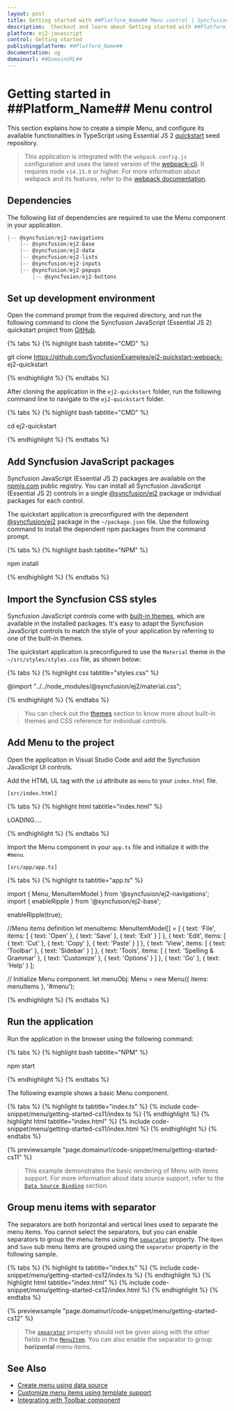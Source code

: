 ```yaml
---
layout: post
title: Getting started with ##Platform_Name## Menu control | Syncfusion
description:  Checkout and learn about Getting started with ##Platform_Name## Menu control of Syncfusion Essential JS 2 and more details.
platform: ej2-javascript
control: Getting started 
publishingplatform: ##Platform_Name##
documentation: ug
domainurl: ##DomainURL##
---
```


# Getting started in ##Platform_Name## Menu control

This section explains how to create a simple Menu, and configure its available functionalities in TypeScript using Essential JS 2 [quickstart](https://github.com/SyncfusionExamples/ej2-quickstart-webpack-) seed repository.

> This application is integrated with the `webpack.config.js` configuration and uses the latest version of the [webpack-cli](https://webpack.js.org/api/cli/#commands). It requires node `v14.15.0` or higher. For more information about webpack and its features, refer to the [webpack documentation](https://webpack.js.org/guides/getting-started/).

## Dependencies

The following list of dependencies are required to use the Menu component in your application.

```js
|-- @syncfusion/ej2-navigations
    |-- @syncfusion/ej2-base
    |-- @syncfusion/ej2-data
    |-- @syncfusion/ej2-lists
    |-- @syncfusion/ej2-inputs
    |-- @syncfusion/ej2-popups
        |-- @syncfusion/ej2-buttons
```

## Set up development environment

Open the command prompt from the required directory, and run the following command to clone the Syncfusion JavaScript (Essential JS 2) quickstart project from [GitHub](https://github.com/SyncfusionExamples/ej2-quickstart-webpack-).

{% tabs %}
{% highlight bash tabtitle="CMD" %}

git clone https://github.com/SyncfusionExamples/ej2-quickstart-webpack- ej2-quickstart

{% endhighlight %}
{% endtabs %}

After cloning the application in the `ej2-quickstart` folder, run the following command line to navigate to the `ej2-quickstart` folder.

{% tabs %}
{% highlight bash tabtitle="CMD" %}

cd ej2-quickstart

{% endhighlight %}
{% endtabs %}

## Add Syncfusion JavaScript packages

Syncfusion JavaScript (Essential JS 2) packages are available on the [npmjs.com](https://www.npmjs.com/~syncfusionorg) public registry. You can install all Syncfusion JavaScript (Essential JS 2) controls in a single [@syncfusion/ej2](https://www.npmjs.com/package/@syncfusion/ej2) package or individual packages for each control.

The quickstart application is preconfigured with the dependent [@syncfusion/ej2](https://www.npmjs.com/package/@syncfusion/ej2) package in the `~/package.json` file. Use the following command to install the dependent npm packages from the command prompt.

{% tabs %}
{% highlight bash tabtitle="NPM" %}

npm install

{% endhighlight %}
{% endtabs %}

## Import the Syncfusion CSS styles

Syncfusion JavaScript controls come with [built-in themes](https://ej2.syncfusion.com/documentation/appearance/theme/), which are available in the installed packages. It's easy to adapt the Syncfusion JavaScript controls to match the style of your application by referring to one of the built-in themes.

The quickstart application is preconfigured to use the `Material` theme in the `~/src/styles/styles.css` file, as shown below: 

{% tabs %}
{% highlight css tabtitle="styles.css" %}

@import "../../node_modules/@syncfusion/ej2/material.css";

{% endhighlight %}
{% endtabs %}

> You can check out the [themes](https://ej2.syncfusion.com/documentation/appearance/theme/) section to know more about built-in themes and CSS reference for individual controls.

## Add Menu to the project

Open the application in Visual Studio Code and add the Syncfusion JavaScript UI controls. 

Add the HTML UL tag with the `id` attribute as `menu` to your `index.html` file.

`[src/index.html]`

{% tabs %}
{% highlight html tabtitle="index.html" %}

<!DOCTYPE html>
<html lang="en">

<head>
    <title>Essential JS 2 - Menu</title>
    <meta charset="utf-8" />
    <meta name="viewport" content="width=device-width, initial-scale=1.0, user-scalable=no" />
    <meta name="description" content="Essential JS 2 - Menu" />
    <meta name="author" content="Syncfusion" />  
</head>
<body>
    <div id='loader'>LOADING....</div>
    <div id='container'>
        <ul id="menu"></ul>
    </div>    
</body>

</html>

{% endhighlight %}
{% endtabs %}

Import the Menu component in your `app.ts` file and initialize it with the `#menu`.

`[src/app/app.ts]`

{% tabs %}
{% highlight ts tabtitle="app.ts" %}

import { Menu, MenuItemModel } from '@syncfusion/ej2-navigations';
import { enableRipple } from '@syncfusion/ej2-base';

enableRipple(true);

//Menu items definition
let menuItems: MenuItemModel[] = [
    {
        text: 'File',
        items: [
            { text: 'Open' },
            { text: 'Save' },
            { text: 'Exit' }
        ]
    },
    {
        text: 'Edit',
        items: [
            { text: 'Cut' },
            { text: 'Copy' },
            { text: 'Paste' }
        ]
    },
    {
        text: 'View',
        items: [
            { text: 'Toolbar' },
            { text: 'Sidebar' }
        ]
    },
    {
        text: 'Tools',
        items: [
            { text: 'Spelling & Grammar' },
            { text: 'Customize' },
            { text: 'Options' }
        ]
    },
    { text: 'Go' },
    { text: 'Help' }
];

// Initialize Menu component.
let menuObj: Menu = new Menu({ items: menuItems }, '#menu');

{% endhighlight %}
{% endtabs %}

## Run the application

Run the application in the browser using the following command:

{% tabs %}
{% highlight bash tabtitle="NPM" %}

npm start

{% endhighlight %}
{% endtabs %}

The following example shows a basic Menu component.

{% tabs %}
{% highlight ts tabtitle="index.ts" %}
{% include code-snippet/menu/getting-started-cs11/index.ts %}
{% endhighlight %}
{% highlight html tabtitle="index.html" %}
{% include code-snippet/menu/getting-started-cs11/index.html %}
{% endhighlight %}
{% endtabs %}
          
{% previewsample "page.domainurl/code-snippet/menu/getting-started-cs11" %}

> This example demonstrates the basic rendering of Menu with items support. For more information about data source support, refer to the [`Data Source Binding`](./data-source-binding-and-custom-menu-items#data-binding) section.

## Group menu items with separator

The separators are both horizontal and vertical lines used to separate the menu items. You cannot select the separators, but you can enable separators to group the menu items using the [`separator`](../api/menu/menuItemModel#separator) property. The `Open` and `Save` sub menu items are grouped using the `separator` property in the following sample.

{% tabs %}
{% highlight ts tabtitle="index.ts" %}
{% include code-snippet/menu/getting-started-cs12/index.ts %}
{% endhighlight %}
{% highlight html tabtitle="index.html" %}
{% include code-snippet/menu/getting-started-cs12/index.html %}
{% endhighlight %}
{% endtabs %}
          
{% previewsample "page.domainurl/code-snippet/menu/getting-started-cs12" %}

> The [`separator`](../api/menu/menuItemModel#separator) property should not be given along with the other fields in the [`MenuItem`](../api/menu/menuItemModel). You can also enable the separator to group **horizontal** menu items.

## See Also

* [Create menu using data source](./data-source-binding-and-custom-menu-items#data-binding)
* [Customize menu items using template support](./data-source-binding-and-custom-menu-items#custom-menu-items)
* [Integrating with Toolbar component](./use-case-scenarios#toolbar)